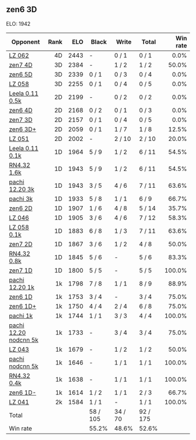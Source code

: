 ## zen6 3D ##

ELO: 1942

Opponent | Rank | ELO | Black | Write | Total | Win rate
---------|-----:|----:|-------|-------|-------|-------:
[LZ 062](LZ%20062.md) | 4D | 2443 | - | 0 / 1 | 0 / 1 | 0.0%
[zen7 4D](zen7%204D.md) | 3D | 2384 | - | 1 / 2 | 1 / 2 | 50.0%
[zen6 5D](zen6%205D.md) | 3D | 2339 | 0 / 1 | 0 / 3 | 0 / 4 | 0.0%
[LZ 058](LZ%20058.md) | 3D | 2255 | 0 / 1 | 0 / 4 | 0 / 5 | 0.0%
[Leela 0.11 0.5k](Leela%200.11%200.5k.md) | 2D | 2199 | - | 0 / 2 | 0 / 2 | 0.0%
[zen6 4D](zen6%204D.md) | 2D | 2168 | 0 / 2 | 0 / 1 | 0 / 3 | 0.0%
[zen7 3D](zen7%203D.md) | 2D | 2157 | 0 / 1 | 0 / 4 | 0 / 5 | 0.0%
[zen6 3D+](zen6%203D+.md) | 2D | 2059 | 0 / 1 | 1 / 7 | 1 / 8 | 12.5%
[LZ 051](LZ%20051.md) | 2D | 2002 | - | 2 / 10 | 2 / 10 | 20.0%
[Leela 0.11 0.1k](Leela%200.11%200.1k.md) | 1D | 1964 | 5 / 9 | 1 / 2 | 6 / 11 | 54.5%
[RN4.32 1.6k](RN4.32%201.6k.md) | 1D | 1943 | 5 / 9 | 1 / 2 | 6 / 11 | 54.5%
[pachi 12.20 3k](pachi%2012.20%203k.md) | 1D | 1943 | 3 / 5 | 4 / 6 | 7 / 11 | 63.6%
[pachi 3k](pachi%203k.md) | 1D | 1933 | 5 / 8 | 1 / 1 | 6 / 9 | 66.7%
[zen6 2D](zen6%202D.md) | 1D | 1907 | 1 / 6 | 4 / 8 | 5 / 14 | 35.7%
[LZ 046](LZ%20046.md) | 1D | 1905 | 3 / 6 | 4 / 6 | 7 / 12 | 58.3%
[LZ 058 0.1k](LZ%20058%200.1k.md) | 1D | 1883 | 6 / 8 | 1 / 3 | 7 / 11 | 63.6%
[zen7 2D](zen7%202D.md) | 1D | 1867 | 3 / 6 | 1 / 2 | 4 / 8 | 50.0%
[RN4.32 0.8k](RN4.32%200.8k.md) | 1D | 1845 | 5 / 6 | - | 5 / 6 | 83.3%
[zen7 1D](zen7%201D.md) | 1D | 1800 | 5 / 5 | - | 5 / 5 | 100.0%
[pachi 12.20 1k](pachi%2012.20%201k.md) | 1k | 1798 | 7 / 8 | 1 / 1 | 8 / 9 | 88.9%
[zen6 1D](zen6%201D.md) | 1k | 1753 | 3 / 4 | - | 3 / 4 | 75.0%
[zen6 1D+](zen6%201D+.md) | 1k | 1750 | 4 / 4 | 2 / 4 | 6 / 8 | 75.0%
[pachi 1k](pachi%201k.md) | 1k | 1744 | 1 / 1 | 3 / 3 | 4 / 4 | 100.0%
[pachi 12.20 nodcnn 5k](pachi%2012.20%20nodcnn%205k.md) | 1k | 1733 | - | 3 / 4 | 3 / 4 | 75.0%
[LZ 043](LZ%20043.md) | 1k | 1679 | - | 1 / 2 | 1 / 2 | 50.0%
[pachi nodcnn 5k](pachi%20nodcnn%205k.md) | 1k | 1646 | - | 1 / 1 | 1 / 1 | 100.0%
[RN4.32 0.4k](RN4.32%200.4k.md) | 1k | 1638 | - | 1 / 1 | 1 / 1 | 100.0%
[zen6 1D-](zen6%201D-.md) | 1k | 1614 | 1 / 2 | 1 / 1 | 2 / 3 | 66.7%
[LZ 041](LZ%20041.md) | 2k | 1584 | 1 / 1 | - | 1 / 1 | 100.0%
Total | | | 58 / 105 | 34 / 70 | 92 / 175 | 
Win rate| | | 55.2% | 48.6% | 52.6% | 

